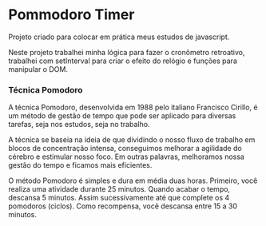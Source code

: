 <h1>Pommodoro Timer</h1>

<p>Projeto criado para colocar em prática meus estudos de javascript.</p>
<p>Neste projeto trabalhei minha lógica para fazer o cronômetro retroativo, trabalhei com setInterval para criar o efeito do relógio e funções para manipular o DOM.</p>

<h3>Técnica Pomodoro</h3>
<p>A técnica Pomodoro, desenvolvida em 1988 pelo italiano Francisco Cirillo, é um método de gestão de tempo que pode ser aplicado para diversas tarefas, seja nos estudos, seja no trabalho.</p>
<p>A técnica se baseia na ideia de que dividindo o nosso fluxo de trabalho em blocos de concentração intensa, conseguimos melhorar a agilidade do cérebro e estimular nosso foco. Em outras palavras, melhoramos nossa gestão do tempo e ficamos mais eficientes.</p>
<p>O método Pomodoro é simples e dura em média duas horas. Primeiro, você realiza uma atividade durante 25 minutos. Quando acabar o tempo, descansa 5 minutos. Assim sucessivamente até que complete os 4 pomodoros (ciclos). Como recompensa, você descansa entre 15 a 30 minutos.</p>

